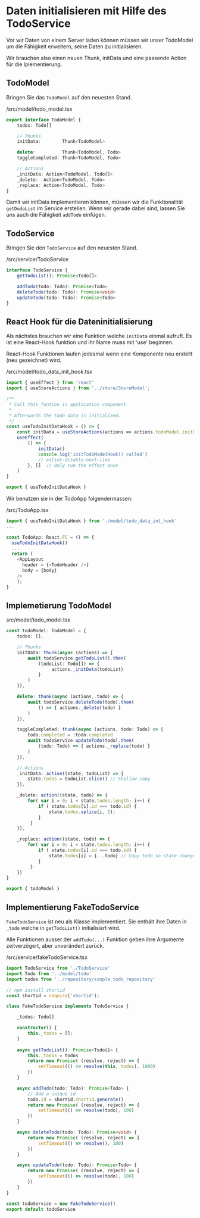 # Daten initialisieren mit Hilfe des TodoService
Vor wir Daten von einem Server laden können müssen wir unser TodoModel um die Fähigkeit erweitern, seine Daten zu initialisieren.

Wir brauchen also einen neuen Thunk, initData und eine passende Action für die Iplementierung.

## TodoModel
Bringen Sie das ```TodoModel``` auf den neuesten Stand.

/src/model/todo_model.tsx
```typescript
export interface TodoModel {
    todos: Todo[]

    // Thunks
    initData:        Thunk<TodoModel>

    delete:          Thunk<TodoModel, Todo>
    toggleCompleted: Thunk<TodoModel, Todo>

    // Actions
    _initData: Action<TodoModel, Todo[]>
    _delete:  Action<TodoModel, Todo>
    _replace: Action<TodoModel, Todo>
}
```

Damit wir initData implementieren können, müssen wir die Funktionalität ```getDodoList``` im Service erstellen. Wenn wir gerade dabei sind, lassen Sie uns auch die Fähigkeit ```addTodo``` einfügen.

## TodoService
Bringen Sie den ```TodoService``` auf den neuesten Stand.

/src/service/TodoService
```typescript
interface TodoService {
    getTodoList(): Promise<Todo[]>

    addTodo(todo: Todo): Promise<Todo>
    deleteTodo(todo: Todo): Promise<void>
    updateTodo(todo: Todo): Promise<Todo>
}
```

## React Hook für die Dateninitialisierung
Als nächstes brauchen wir eine Funktion welche ```initData``` einmal aufruft. Es ist eine React-Hook funktion und ihr Name muss mit 'use' beginnen.

React-Hook Funktionen laufen jedesmal wenn eine Komponente neu erstellt (neu gezeichnet) wird. 

/src/model/todo_data_init_hook.tsx
```typescript
import { useEffect } from 'react'
import { useStoreActions } from '../store/StoreModel';

/**
 * Call this funtion in application component.
 * 
 * Afterwards the todo data is initialized.
 */
const useTodoInitDataHook = () => {
    const initData = useStoreActions(actions => actions.todoModel.initData)
    useEffect(
        () => {
            initData()
            console.log('initTodoModelHook() called')
            // eslint-disable-next-line
        }, []  // Only run the effect once
    )
}

export { useTodoInitDataHook }
```

Wir benutzen sie in der TodoApp folgendermassen:

/src/TodoApp.tsx
```typescript
import { useTodoInitDataHook } from './model/todo_data_int_hook'
...

const TodoApp: React.FC = () => {
  useTodoInitDataHook()
  ...
  return (
    <AppLayout 
      header = {<TodoHeader />}
      body = {body}
    />
    );
}

```

## Implemetierung TodoModel

src/model/todo_model.tsx

```typescript
const todoModel: TodoModel = {
    todos: [],

    // Thunks
    initData: thunk(async (actions) => {
        await todoService.getTodoList().then(
            (todoList: Todo[]) => {
                 actions._initData(todoList)
            }
        )
    }),

    delete: thunk(async (actions, todo) => {
        await todoService.deleteTodo(todo).then(
            () => { actions._delete(todo) }
        )
    }),

    toggleCompleted: thunk(async (actions, todo: Todo) => {
        todo.completed = !todo.completed
        await todoService.updateTodo(todo).then(
            (todo: Todo) => { actions._replace(todo) }
        )
    }),

    // Actions
    _initData: action((state, todoList) => {
        state.todos = todoList.slice() // Shallow copy
    }),

    _delete: action((state, todo) => {
        for( var i = 0; i < state.todos.length; i++) { 
            if ( state.todos[i].id === todo.id) {
                state.todos.splice(i, 1); 
            }
         }
    }),

    _replace: action((state, todo) => {
        for( var i = 0; i < state.todos.length; i++) { 
            if ( state.todos[i].id === todo.id) {
                state.todos[i] = {...todo} // Copy todo so state changes
            }
         }
    })
}

export { todoModel }
```

## Implementierung FakeTodoService
```FakeTodoService``` ist neu als Klasse implementiert. Sie enthält ihre Daten in ```_todo``` welche in ```getTodoList()``` initialisiert wird.

Alle Funktionen ausser der ```addTodo(...)``` Funktion geben ihre Argumente zeitverzögert, aber unverändert zurück.

/src/service/fakeTodoService.tsx
```typescript
import TodoService from './TodoService'
import Todo from '../model/todo'
import todos from '../repository/simple_todo_repository'

// npm install shortid
const shortid = require('shortid');

class FakeTodoService implements TodoService {

    _todos: Todo[]

    constructor() {
        this._todos = [];
    }
    
    async getTodoList(): Promise<Todo[]> {
        this._todos = todos
        return new Promise( (resolve, reject) => {
            setTimeout(() => resolve(this._todos), 1000)
        })
    }

    async addTodo(todo: Todo): Promise<Todo> {
        // Add a unique id
        todo.id = shortid.shortid.generate()
        return new Promise( (resolve, reject) => {
            setTimeout(() => resolve(todo), 100)
        })
    }

    async deleteTodo(todo: Todo): Promise<void> {
        return new Promise( (resolve, reject) => {
            setTimeout(() => resolve(), 100)
        })
    }

    async updateTodo(todo: Todo): Promise<Todo> {
        return new Promise( (resolve, reject) => {
            setTimeout(() => resolve(todo), 100)
        })
    }
}

const todoService = new FakeTodoService()
export default todoService
```
